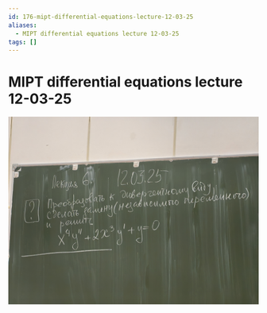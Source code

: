 ```yaml
---
id: 176-mipt-differential-equations-lecture-12-03-25
aliases:
  - MIPT differential equations lecture 12-03-25
tags: []
---
```


# MIPT differential equations lecture 12-03-25

![39.jpg](assets/imgs/12-03-25_10-44-29_379_IMG_20250312_104034.jpg)

